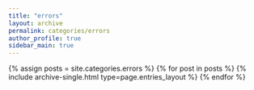 ```yaml
---
title: "errors"
layout: archive
permalink: categories/errors
author_profile: true
sidebar_main: true
---
```


{% assign posts = site.categories.errors %}
{% for post in posts %} {% include archive-single.html type=page.entries_layout %} {% endfor %}